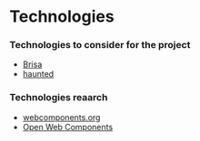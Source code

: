 # Technologies

### Technologies to consider for the project
- [Brisa](https://brisa.build/)
- [haunted](https://github.com/matthewp/haunted)

### Technologies reaarch
- [webcomponents.org](https://www.webcomponents.org/)
- [Open Web Components](https://open-wc.org/)
